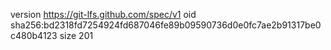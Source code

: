 version https://git-lfs.github.com/spec/v1
oid sha256:bd2318fd7254924fd687046fe89b09590736d0e0fc7ae2b91317be0c480b4123
size 201
